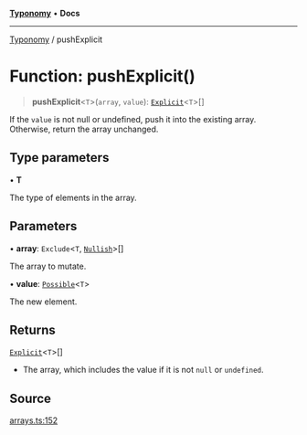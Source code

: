 [**Typonomy**](../README.md) • **Docs**

***

[Typonomy](../globals.md) / pushExplicit

# Function: pushExplicit()

> **pushExplicit**\<`T`\>(`array`, `value`): [`Explicit`](../type-aliases/Explicit.md)\<`T`\>[]

If the `value` is not null or undefined, push it into the existing array.
Otherwise, return the array unchanged.

## Type parameters

• **T**

The type of elements in the array.

## Parameters

• **array**: `Exclude`\<`T`, [`Nullish`](../type-aliases/Nullish.md)\>[]

The array to mutate.

• **value**: [`Possible`](../type-aliases/Possible.md)\<`T`\>

The new element.

## Returns

[`Explicit`](../type-aliases/Explicit.md)\<`T`\>[]

- The array, which includes the value if it is not `null` or `undefined`.

## Source

[arrays.ts:152](https://github.com/softcraft-development/typonomy/blob/eea886e2cab97560257369acf8e7d17e5016c6e5/src/arrays.ts#L152)
